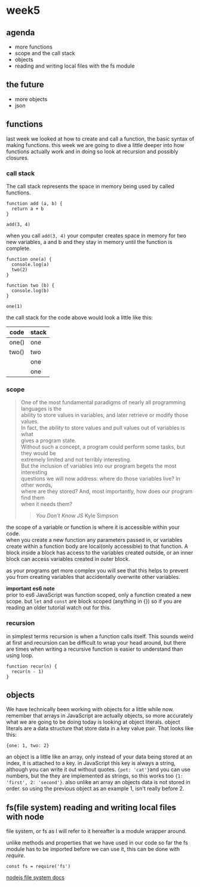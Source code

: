 # week5

## agenda
- more functions
- scope and the call stack
- objects
- reading and writing local files with the fs module

## the future
- more objects
- json

## functions

last week we looked at how to create and call a function, the basic syntax of
making functions. this week we are going to dive a little deeper into how
functions actually work and in doing so look at recursion and possibly closures.

### call stack

The call stack represents the space in memory being used by called functions.

    function add (a, b) {
      return a + b
    }

    add(3, 4)

when you call `add(3, 4)` your computer creates space in memory for two new
variables, a and b and they stay in memory until the function is complete.

    function one(a) {
      console.log(a)
      two(2)
    }

    function two (b) {
      console.log(b)
    }

    one(1)

the call stack for the code above would look a little like this:

|code  | stack |
|------|-------|
|one() | one   |
|two() | two   |
|      | one   |
|      | one   |

### scope

> One of the most fundamental paradigms of nearly all programming languages is the  
> ability to store values in variables, and later retrieve or modify those values.  
> In fact, the ability to store values and pull values out of variables is what  
> gives a program state.  
> Without such a concept, a program could perform some tasks, but they would be  
> extremely limited and not terribly interesting.  
> But the inclusion of variables into our program begets the most interesting  
> questions we will now address: where do those variables live? In other words,  
> where are they stored? And, most importantly, how does our program find them  
> when it needs them?  
> > *You Don't Know JS* Kyle Simpson

the scope of a variable or function is where it is accessible within your code.  
when you create a new function any parameters passed in, or variables create
within a function body are local(only accessible) to that function. 
A block inside a block has access to the variables created outside, or an inner block
can access variables created in outer block. 

as your programs get more complex you will see that this helps to prevent you
from creating variables that accidentally overwrite other variables.

**important es6 note**  
prior to es6 JavaScript was function scoped, only a function created a new
scope. but `let` and `const` are block scoped (anything in {}) so if you are
reading an older tutorial watch out for this.


### recursion
in simplest terms recursion is when a function calls itself. This sounds weird
at first and recursion can be difficult to wrap your head around, but there are times when
writing a recursive function is easier to understand than using loop.

    function recur(n) {
      recur(n - 1)
    }

## objects

We have technically been working with objects for a little while now. remember
that arrays in JavaScript are actually objects, so more accurately what we are
going to be doing today is looking at object literals. object literals are a data
structure that store data in a key value pair. That looks like this:  

    {one: 1, two: 2}

an object is a little like an array, only instead of your data being stored at
an index, it is attached to a key. in JavaScript this key is always a string,
although you can write it out without quotes. `{pet: 'cat'}`and you can use
numbers, but the they are implemented as strings, so this works too `{1: 'first', 2: 'second'}`. also unlike an
array an objects data is not stored in order. so using the previous object as an
example 1, isn't really before 2.

## fs(file system) reading and writing local files with node

file system, or fs as I will refer to it hereafter is a module wrapper around.

unlike methods and properties that we have used in our code so far the fs module
has to be imported before we can use it, this can be done with *require*.

    const fs = require('fs')

[nodejs file system docs](https://nodejs.org/dist/latest-v6.x/docs/api/fs.html)




